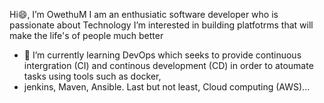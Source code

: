  Hi😄, I’m OwethuM
 I am an enthusiatic software developer who is passionate about Technology
 I’m interested in building platfotrms that will make the life's of people much better
- 🌱 I’m currently learning DevOps which seeks to provide continuous intergration (CI) and continous development (CD) in order to atoumate tasks using tools such as docker,
- jenkins, Maven, Ansible. Last but not least, Cloud computing (AWS)... 
<!---
OwethuM/OwethuM is a ✨ special ✨ repository because its `README.md` (this file) appears on your GitHub profile.
You can click the Preview link to take a look at your changes.
--->
